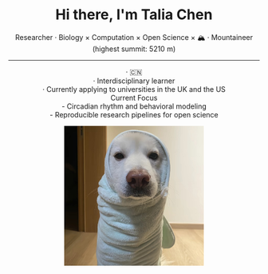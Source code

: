 <!-- Profile README for Talia Chen -->

<h1 align="center">Hi there, I'm <b>Talia Chen</b> </h1>

<p align="center">
  Researcher · Biology × Computation × Open Science × 🏔️ · Mountaineer (highest summit: 5210 m)
</p>

---

<p align="center">
  · 🇨🇳 
 <br>
  ·  Interdisciplinary learner 
 <br> 
  · Currently applying to universities in the UK and the US
<br>
  Current Focus
<br>
  - Circadian rhythm and behavioral modeling  
<br>
  - Reproducible research pipelines for open science  
</p>

<p align="center">
  <img src="https://github.com/chentalia317-alt/chentalia317-alt/blob/main/dog.jpg" width="280" alt="science animation">
</p>

